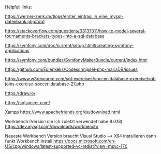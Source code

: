 Helpfull links:

https://werner-zenk.de/tipps/erster_eintrag_in_eine_mysql-datenbank.php#db1

https://stackoverflow.com/questions/33137311/how-to-model-several-tournaments-brackets-types-into-a-sql-database

https://symfony.com/doc/current/setup.html#creating-symfony-applications

https://symfony.com/bundles/SymfonyMakerBundle/current/index.html

https://github.com/Eulenkeks/Codeschnipsel-php-mariaDB/issues

https://www.w3resource.com/sql-exercises/soccer-database-exercise/sql-joins-exercise-soccer-database-27.php

https://draw.io/

https://sqlsoccer.com/



Xampp
https://www.apachefriends.org/de/download.html

Workbench (Version die ich zuletzt verwendet habe 8.0.18)
https://dev.mysql.com/downloads/workbench/

Neueste Workbench Version braucht Visual Studio --> X64 installieren dann funkt Workbench install
https://docs.microsoft.com/en-US/cpp/windows/latest-supported-vc-redist?view=msvc-170
